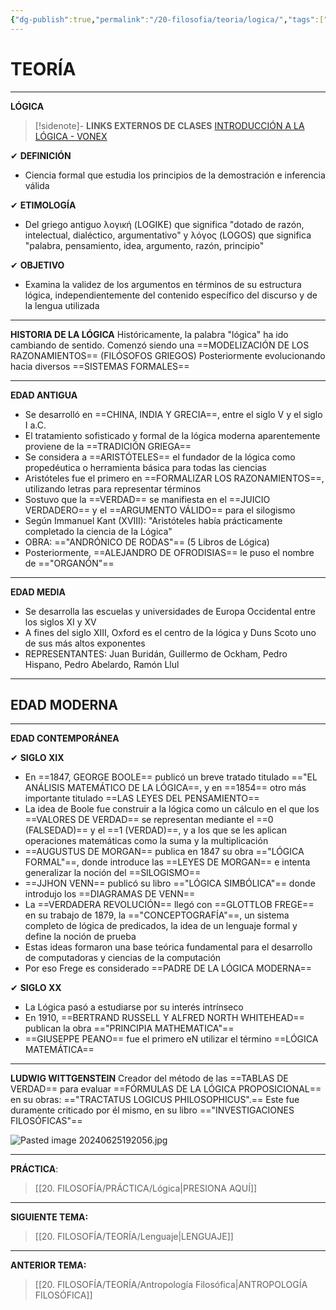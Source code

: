 ```yaml
---
{"dg-publish":true,"permalink":"/20-filosofia/teoria/logica/","tags":["Filosofía","Lógica","Teoría"]}
---
```


# TEORÍA
---
**LÓGICA**

>[!sidenote]- **LINKS EXTERNOS DE CLASES** 
>[INTRODUCCIÓN A LA LÓGICA - VONEX](https://youtu.be/hZ79eUXZW4A?si=tE4FQKlhZwS352zD)

✔ **DEFINICIÓN**
- Ciencia formal que estudia los principios de la demostración e inferencia válida

✔ **ETIMOLOGÍA**
- Del griego antiguo λογική (LOGIKE) que significa "dotado de razón, intelectual, dialéctico, argumentativo" y λόγος (LOGOS) que significa "palabra, pensamiento, idea, argumento, razón, principio"

✔ **OBJETIVO**
- Examina la validez de los argumentos en términos de su estructura lógica, independientemente del contenido específico del discurso y de la lengua utilizada

---
**HISTORIA DE LA LÓGICA**
Históricamente, la palabra "lógica" ha ido cambiando de sentido.
Comenzó siendo una ==MODELIZACIÓN DE LOS RAZONAMIENTOS== (FILÓSOFOS GRIEGOS)
Posteriormente evolucionando hacia diversos ==SISTEMAS FORMALES==

---
**EDAD ANTIGUA**
- Se desarrolló en ==CHINA, INDIA Y GRECIA==, entre el siglo V y el siglo I a.C.
- El tratamiento sofisticado y formal de la lógica moderna aparentemente proviene de la ==TRADICIÓN GRIEGA==
- Se considera a ==ARISTÓTELES== el fundador de la lógica como propedéutica o herramienta básica para todas las ciencias 
- Aristóteles fue el primero en ==FORMALIZAR LOS RAZONAMIENTOS==, utilizando letras para representar términos
- Sostuvo que la ==VERDAD== se manifiesta en el ==JUICIO VERDADERO== y el ==ARGUMENTO VÁLIDO== para el silogismo
- Según Immanuel Kant (XVIII): "Aristóteles había prácticamente completado la ciencia de la Lógica"
- OBRA: =="ANDRÓNICO DE RODAS"== (5 Libros de  Lógica)
- Posteriormente, ==ALEJANDRO DE OFRODISIAS== le puso el nombre de =="ORGANÓN"==





---
**EDAD MEDIA**
- Se desarrolla las escuelas y universidades de Europa Occidental entre los siglos XI y XV
- A fines del siglo XIII, Oxford es el centro de la lógica y Duns Scoto uno de sus más altos exponentes
- REPRESENTANTES: Juan Buridán, Guillermo de Ockham, Pedro Hispano, Pedro Abelardo, Ramón Llul

---
**EDAD MODERNA**
- 


---
**EDAD CONTEMPORÁNEA**

✔ **SIGLO XIX**
- En ==1847, GEORGE BOOLE== publicó un breve tratado titulado =="EL ANÁLISIS MATEMÁTICO DE LA LÓGICA==, y en ==1854== otro más importante titulado ==LAS LEYES DEL PENSAMIENTO==
- La idea de Boole fue construir a la lógica como un cálculo en el que los ==VALORES DE VERDAD== se representan mediante el ==0 (FALSEDAD)== y el ==1 (VERDAD)==, y a los que se les aplican operaciones matemáticas como la suma y la multiplicación
- ==AUGUSTUS DE MORGAN== publica en 1847 su obra =="LÓGICA FORMAL"==, donde introduce las ==LEYES DE MORGAN== e intenta generalizar la noción del ==SILOGISMO== 
- ==JJHON VENN== publicó su libro =="LÓGICA SIMBÓLICA"== donde introdujo los ==DIAGRAMAS DE VENN==
- La ==VERDADERA REVOLUCIÓN== llegó con ==GLOTTLOB FREGE== en su trabajo de 1879, la =="CONCEPTOGRAFÍA"==, un sistema completo de lógica de predicados, la idea de un lenguaje formal y define la noción de prueba 
- Estas ideas formaron una base teórica fundamental para el desarrollo de computadoras y ciencias de la computación 
- Por eso Frege es considerado ==PADRE DE LA LÓGICA MODERNA==

✔ **SIGLO XX**
- La Lógica pasó a estudiarse por su interés intrínseco 
- En 1910, ==BERTRAND RUSSELL Y ALFRED NORTH WHITEHEAD== publican la obra =="PRINCIPIA MATHEMATICA"== 
- ==GIUSEPPE PEANO== fue el primero eN utilizar el término ==LÓGICA MATEMÁTICA==

---
**LUDWIG WITTGENSTEIN**
Creador del método de las ==TABLAS DE VERDAD== para evaluar ==FÓRMULAS DE LA LÓGICA PROPOSICIONAL== en su obras: =="TRACTATUS LOGICUS PHILOSOPHICUS".==
Este fue duramente criticado por él mismo, en su libro =="INVESTIGACIONES FILOSÓFICAS"==

![Pasted image 20240625192056.jpg](/img/user/1.%20ELEMENTOS%20GR%C3%81FICOS/Pasted%20image%2020240625192056.jpg)

---
**PRÁCTICA**:
>[[20. FILOSOFÍA/PRÁCTICA/Lógica\|PRESIONA AQUÍ]]

---
**SIGUIENTE TEMA:**
>[[20. FILOSOFÍA/TEORÍA/Lenguaje\|LENGUAJE]]

---
**ANTERIOR TEMA:**
>[[20. FILOSOFÍA/TEORÍA/Antropología Filosófica\|ANTROPOLOGÍA FILOSÓFICA]]




